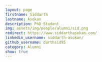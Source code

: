 ```yaml
---
layout: page
firstname: Siddarth
lastname: Asokan
description: PhD Student 
img: assets/img/people/alumni/sid.png
redirect: https://www.siddarthasokan.com/
linkedin_username: siddarth-asokan/
github_username: darthsid95
category: Alumni
show: true
---
```

